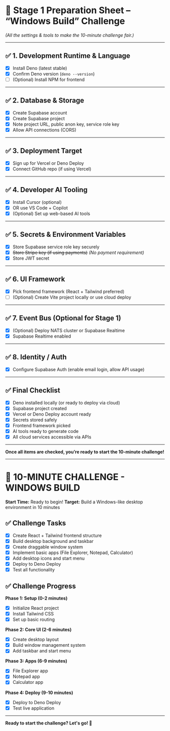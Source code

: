 # 🚀 Stage 1 Preparation Sheet – “Windows Build” Challenge

*(All the settings & tools to make the 10-minute challenge fair.)*

---

## ✅ 1. Development Runtime & Language

- [x] Install Deno (latest stable)
- [x] Confirm Deno version (`deno --version`)
- [ ] (Optional) Install NPM for frontend

---

## ✅ 2. Database & Storage

- [x] Create Supabase account
- [x] Create Supabase project
- [x] Note project URL, public anon key, service role key
- [x] Allow API connections (CORS)

---

## ✅ 3. Deployment Target

- [x] Sign up for Vercel or Deno Deploy
- [x] Connect GitHub repo (if using Vercel)

---

## ✅ 4. Developer AI Tooling

- [x] Install Cursor (optional)
- [x] OR use VS Code + Copilot
- [x] (Optional) Set up web-based AI tools

---

## ✅ 5. Secrets & Environment Variables

- [x] Store Supabase service role key securely
- [x] ~~Store Stripe key (if using payments)~~ *(No payment requirement)*
- [x] Store JWT secret

---

## ✅ 6. UI Framework

- [x] Pick frontend framework (React + Tailwind preferred)
- [ ] (Optional) Create Vite project locally or use cloud deploy

---

## ✅ 7. Event Bus (Optional for Stage 1)

- [x] (Optional) Deploy NATS cluster or Supabase Realtime
- [x] Supabase Realtime enabled

---

## ✅ 8. Identity / Auth

- [x] Configure Supabase Auth (enable email login, allow API usage)

---

## ✅ Final Checklist

- [x] Deno installed locally (or ready to deploy via cloud)
- [x] Supabase project created
- [x] Vercel or Deno Deploy account ready
- [x] Secrets stored safely
- [x] Frontend framework picked
- [x] AI tools ready to generate code
- [x] All cloud services accessible via APIs

---

**Once all items are checked, you’re ready to start the 10-minute challenge!** 

---

# 🚀 **10-MINUTE CHALLENGE - WINDOWS BUILD**

**Start Time:** Ready to begin!
**Target:** Build a Windows-like desktop environment in 10 minutes

## ✅ Challenge Tasks

- [x] Create React + Tailwind frontend structure
- [x] Build desktop background and taskbar
- [x] Create draggable window system
- [x] Implement basic apps (File Explorer, Notepad, Calculator)
- [x] Add desktop icons and start menu
- [x] Deploy to Deno Deploy
- [x] Test all functionality

## ✅ Challenge Progress

**Phase 1: Setup (0-2 minutes)**
- [x] Initialize React project
- [x] Install Tailwind CSS
- [x] Set up basic routing

**Phase 2: Core UI (2-6 minutes)**
- [x] Create desktop layout
- [x] Build window management system
- [x] Add taskbar and start menu

**Phase 3: Apps (6-9 minutes)**
- [x] File Explorer app
- [x] Notepad app
- [x] Calculator app

**Phase 4: Deploy (9-10 minutes)**
- [x] Deploy to Deno Deploy
- [x] Test live application

---

**Ready to start the challenge? Let's go! 🦕** 